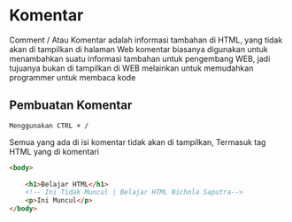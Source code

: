 # Komentar
Comment / Atau Komentar adalah informasi tambahan di HTML, yang tidak akan di tampilkan di halaman Web
komentar biasanya digunakan untuk menambahkan suatu informasi tambahan untuk pengembang WEB, jadi tujuanya bukan di tampilkan di WEB melainkan untuk memudahkan programmer untuk membaca kode

## Pembuatan Komentar
```
Menggunakan CTRL + /

```
Semua yang ada di isi komentar tidak akan di tampilkan, Termasuk tag HTML yang di komentari

```html
<body>
    
    <h1>Belajar HTML</h1>
    <!-- Ini Tidak Muncul | Belajar HTML Nichola Saputra-->
    <p>Ini Muncul</p>
</body>
```